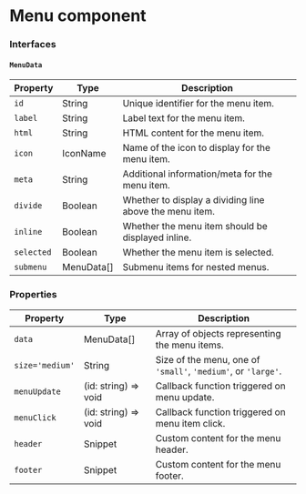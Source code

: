 # Menu component

### Interfaces

#### `MenuData`

| Property   | Type       | Description                                             |
| ---------- | ---------- | ------------------------------------------------------- |
| `id`       | String     | Unique identifier for the menu item.                    |
| `label`    | String     | Label text for the menu item.                           |
| `html`     | String     | HTML content for the menu item.                         |
| `icon`     | IconName   | Name of the icon to display for the menu item.          |
| `meta`     | String     | Additional information/meta for the menu item.          |
| `divide`   | Boolean    | Whether to display a dividing line above the menu item. |
| `inline`   | Boolean    | Whether the menu item should be displayed inline.       |
| `selected` | Boolean    | Whether the menu item is selected.                      |
| `submenu`  | MenuData[] | Submenu items for nested menus.                         |

### Properties

| Property        | Type                 | Description                                                   |
| --------------- | -------------------- | ------------------------------------------------------------- |
| `data`          | MenuData[]           | Array of objects representing the menu items.                 |
| `size='medium'` | String               | Size of the menu, one of `'small'`, `'medium'`, or `'large'`. |
| `menuUpdate`    | (id: string) => void | Callback function triggered on menu update.                   |
| `menuClick`     | (id: string) => void | Callback function triggered on menu item click.               |
| `header`        | Snippet              | Custom content for the menu header.                           |
| `footer`        | Snippet              | Custom content for the menu footer.                           |
